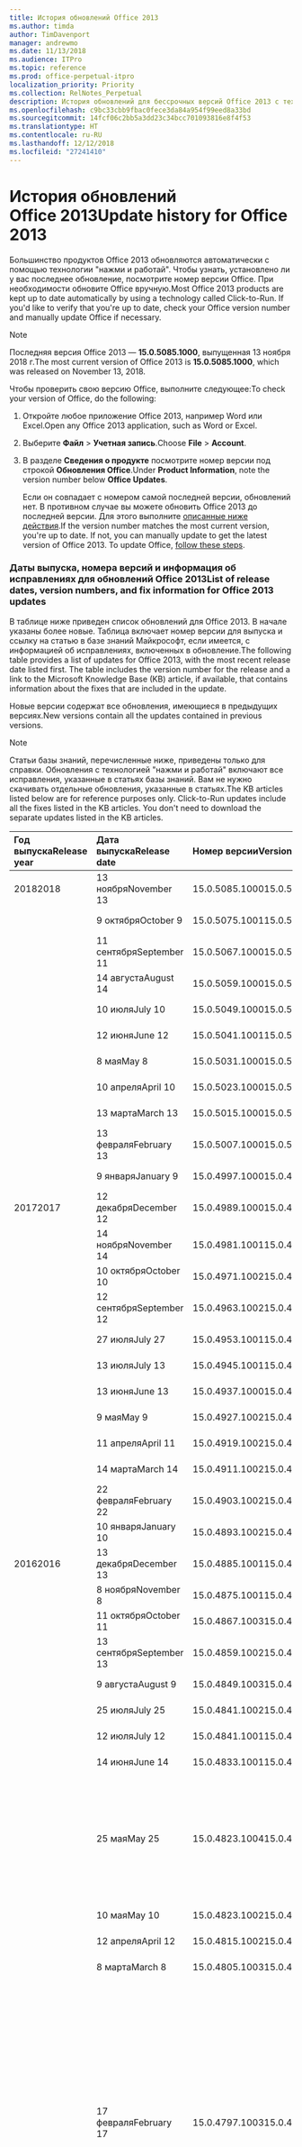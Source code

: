 ```yaml
---
title: История обновлений Office 2013
ms.author: timda
author: TimDavenport
manager: andrewmo
ms.date: 11/13/2018
ms.audience: ITPro
ms.topic: reference
ms.prod: office-perpetual-itpro
localization_priority: Priority
ms.collection: RelNotes_Perpetual
description: История обновлений для бессрочных версий Office 2013 с технологией "нажми и работай" для ИТ-специалистов
ms.openlocfilehash: c9bc33cbb9fbac0fece3da84a954f99eed8a33bd
ms.sourcegitcommit: 14fcf06c2bb5a3dd23c34bcc701093816e8f4f53
ms.translationtype: HT
ms.contentlocale: ru-RU
ms.lasthandoff: 12/12/2018
ms.locfileid: "27241410"
---
```

# <a name="update-history-for-office-2013"></a><span data-ttu-id="93548-103">История обновлений Office 2013</span><span class="sxs-lookup"><span data-stu-id="93548-103">Update history for Office 2013</span></span>

<span data-ttu-id="93548-p101">Большинство продуктов Office 2013 обновляются автоматически с помощью технологии "нажми и работай". Чтобы узнать, установлено ли у вас последнее обновление, посмотрите номер версии Office. При необходимости обновите Office вручную.</span><span class="sxs-lookup"><span data-stu-id="93548-p101">Most Office 2013 products are kept up to date automatically by using a technology called Click-to-Run. If you'd like to verify that you're up to date, check your Office version number and manually update Office if necessary.</span></span>
  
> [!NOTE]
> <span data-ttu-id="93548-106">Последняя версия Office 2013 — **15.0.5085.1000**, выпущенная 13 ноября 2018 г.</span><span class="sxs-lookup"><span data-stu-id="93548-106">The most current version of Office 2013 is **15.0.5085.1000**, which was released on November 13, 2018.</span></span> 
  
<span data-ttu-id="93548-107">Чтобы проверить свою версию Office, выполните следующее:</span><span class="sxs-lookup"><span data-stu-id="93548-107">To check your version of Office, do the following:</span></span>
  
1. <span data-ttu-id="93548-108">Откройте любое приложение Office 2013, например Word или Excel.</span><span class="sxs-lookup"><span data-stu-id="93548-108">Open any Office 2013 application, such as Word or Excel.</span></span>
    
2. <span data-ttu-id="93548-109">Выберите **Файл** > **Учетная запись**.</span><span class="sxs-lookup"><span data-stu-id="93548-109">Choose **File** > **Account**.</span></span>
    
3. <span data-ttu-id="93548-110">В разделе **Сведения о продукте** посмотрите номер версии под строкой **Обновления Office**.</span><span class="sxs-lookup"><span data-stu-id="93548-110">Under **Product Information**, note the version number below **Office Updates**.</span></span>
    
    <span data-ttu-id="93548-p102">Если он совпадает с номером самой последней версии, обновлений нет. В противном случае вы можете обновить Office 2013 до последней версии. Для этого выполните [описанные ниже действия](https://support.office.com/article/2ab296f3-7f03-43a2-8e50-46de917611c5#ID0EAABAAA=Office_2013).</span><span class="sxs-lookup"><span data-stu-id="93548-p102">If the version number matches the most current version, you're up to date. If not, you can manually update to get the latest version of Office 2013. To update Office, [follow these steps](https://support.office.com/article/2ab296f3-7f03-43a2-8e50-46de917611c5#ID0EAABAAA=Office_2013).</span></span>
    
### <a name="list-of-release-dates-version-numbers-and-fix-information-for-office-2013-updates"></a><span data-ttu-id="93548-114">Даты выпуска, номера версий и информация об исправлениях для обновлений Office 2013</span><span class="sxs-lookup"><span data-stu-id="93548-114">List of release dates, version numbers, and fix information for Office 2013 updates</span></span>

<span data-ttu-id="93548-p103">В таблице ниже приведен список обновлений для Office 2013. В начале указаны более новые. Таблица включает номер версии для выпуска и ссылку на статью в базе знаний Майкрософт, если имеется, с информацией об исправлениях, включенных в обновление.</span><span class="sxs-lookup"><span data-stu-id="93548-p103">The following table provides a list of updates for Office 2013, with the most recent release date listed first. The table includes the version number for the release and a link to the Microsoft Knowledge Base (KB) article, if available, that contains information about the fixes that are included in the update.</span></span>
  
<span data-ttu-id="93548-117">Новые версии содержат все обновления, имеющиеся в предыдущих версиях.</span><span class="sxs-lookup"><span data-stu-id="93548-117">New versions contain all the updates contained in previous versions.</span></span>

> [!NOTE]
> <span data-ttu-id="93548-p104">Статьи базы знаний, перечисленные ниже, приведены только для справки. Обновления с технологией "нажми и работай" включают все исправления, указанные в статьях базы знаний. Вам не нужно скачивать отдельные обновления, указанные в статьях.</span><span class="sxs-lookup"><span data-stu-id="93548-p104">The KB articles listed below are for reference purposes only. Click-to-Run updates include all the fixes listed in the KB articles. You don't need to download the separate updates listed in the KB articles.</span></span>

  
|<span data-ttu-id="93548-121">**Год выпуска**</span><span class="sxs-lookup"><span data-stu-id="93548-121">**Release year**</span></span>|<span data-ttu-id="93548-122">**Дата выпуска**</span><span class="sxs-lookup"><span data-stu-id="93548-122">**Release date**</span></span>|<span data-ttu-id="93548-123">**Номер версии**</span><span class="sxs-lookup"><span data-stu-id="93548-123">**Version number**</span></span>|<span data-ttu-id="93548-124">**Дополнительные сведения**</span><span class="sxs-lookup"><span data-stu-id="93548-124">**More information**</span></span>|
|:-----|:-----|:-----|:-----|
|<span data-ttu-id="93548-125">2018</span><span class="sxs-lookup"><span data-stu-id="93548-125">2018</span></span>|<span data-ttu-id="93548-126">13 ноября</span><span class="sxs-lookup"><span data-stu-id="93548-126">November 13</span></span>   |<span data-ttu-id="93548-127">15.0.5085.1000</span><span class="sxs-lookup"><span data-stu-id="93548-127">15.0.5085.1000</span></span>   |[<span data-ttu-id="93548-128">KB 4469617</span><span class="sxs-lookup"><span data-stu-id="93548-128">KB 4469617</span></span>](https://support.microsoft.com/ru-RU/help/4469617)  |
||<span data-ttu-id="93548-129">9 октября</span><span class="sxs-lookup"><span data-stu-id="93548-129">October 9</span></span>   |<span data-ttu-id="93548-130">15.0.5075.1001</span><span class="sxs-lookup"><span data-stu-id="93548-130">15.0.5075.1001</span></span>   |[<span data-ttu-id="93548-131">KB 4464656</span><span class="sxs-lookup"><span data-stu-id="93548-131">KB 4464656</span></span>](https://support.microsoft.com/ru-RU/help/4464656)  |
| |<span data-ttu-id="93548-132">11 сентября</span><span class="sxs-lookup"><span data-stu-id="93548-132">September 11</span></span>   |<span data-ttu-id="93548-133">15.0.5067.1000</span><span class="sxs-lookup"><span data-stu-id="93548-133">15.0.5067.1000</span></span>   |[<span data-ttu-id="93548-134">KB 4459402</span><span class="sxs-lookup"><span data-stu-id="93548-134">KB 4459402</span></span>](https://support.microsoft.com/ru-RU/help/4459402)  |
||<span data-ttu-id="93548-135">14 августа</span><span class="sxs-lookup"><span data-stu-id="93548-135">August 14</span></span>   |<span data-ttu-id="93548-136">15.0.5059.1000</span><span class="sxs-lookup"><span data-stu-id="93548-136">15.0.5059.1000</span></span>   |[<span data-ttu-id="93548-137">KB 4346823</span><span class="sxs-lookup"><span data-stu-id="93548-137">KB 4346823</span></span>](https://support.microsoft.com/ru-RU/help/4346823)  |
||<span data-ttu-id="93548-138">10 июля</span><span class="sxs-lookup"><span data-stu-id="93548-138">July 10</span></span>   |<span data-ttu-id="93548-139">15.0.5049.1000</span><span class="sxs-lookup"><span data-stu-id="93548-139">15.0.5049.1000</span></span>   |[<span data-ttu-id="93548-140">KB 4340798</span><span class="sxs-lookup"><span data-stu-id="93548-140">KB 4340798</span></span>](https://support.microsoft.com/ru-RU/help/4340798)  |
||<span data-ttu-id="93548-141">12 июня</span><span class="sxs-lookup"><span data-stu-id="93548-141">June 12</span></span>   |<span data-ttu-id="93548-142">15.0.5041.1001</span><span class="sxs-lookup"><span data-stu-id="93548-142">15.0.5041.1001</span></span>   |[<span data-ttu-id="93548-143">KB 4299875</span><span class="sxs-lookup"><span data-stu-id="93548-143">KB 4299875</span></span>](https://support.microsoft.com/ru-RU/help/4299875)  |
||<span data-ttu-id="93548-144">8 мая</span><span class="sxs-lookup"><span data-stu-id="93548-144">May 8</span></span>   |<span data-ttu-id="93548-145">15.0.5031.1000</span><span class="sxs-lookup"><span data-stu-id="93548-145">15.0.5031.1000</span></span>   |[<span data-ttu-id="93548-146">KB 4133083</span><span class="sxs-lookup"><span data-stu-id="93548-146">KB 4133083</span></span>](https://support.microsoft.com/ru-RU/help/4133083)  |
||<span data-ttu-id="93548-147">10 апреля</span><span class="sxs-lookup"><span data-stu-id="93548-147">April 10</span></span>   |<span data-ttu-id="93548-148">15.0.5023.1000</span><span class="sxs-lookup"><span data-stu-id="93548-148">15.0.5023.1000</span></span>   |[<span data-ttu-id="93548-149">KB 4098622</span><span class="sxs-lookup"><span data-stu-id="93548-149">KB 4098622</span></span>](https://support.microsoft.com/ru-RU/help/4098622)  |
||<span data-ttu-id="93548-150">13 марта</span><span class="sxs-lookup"><span data-stu-id="93548-150">March 13</span></span>   |<span data-ttu-id="93548-151">15.0.5015.1000</span><span class="sxs-lookup"><span data-stu-id="93548-151">15.0.5015.1000</span></span>   |[<span data-ttu-id="93548-152">KB 4090988</span><span class="sxs-lookup"><span data-stu-id="93548-152">KB 4090988</span></span>](https://support.microsoft.com/ru-RU/help/4090988)  |
||<span data-ttu-id="93548-153">13 февраля</span><span class="sxs-lookup"><span data-stu-id="93548-153">February 13</span></span>   |<span data-ttu-id="93548-154">15.0.5007.1000</span><span class="sxs-lookup"><span data-stu-id="93548-154">15.0.5007.1000</span></span>   |[<span data-ttu-id="93548-155">KB 4077965</span><span class="sxs-lookup"><span data-stu-id="93548-155">KB 4077965</span></span>](https://support.microsoft.com/help/4077965)  |
||<span data-ttu-id="93548-156">9 января</span><span class="sxs-lookup"><span data-stu-id="93548-156">January 9</span></span>   |<span data-ttu-id="93548-157">15.0.4997.1000</span><span class="sxs-lookup"><span data-stu-id="93548-157">15.0.4997.1000</span></span>   |[<span data-ttu-id="93548-158">KB 4058103</span><span class="sxs-lookup"><span data-stu-id="93548-158">KB 4058103</span></span>](https://support.microsoft.com/help/4058103)  |
|<span data-ttu-id="93548-159">2017</span><span class="sxs-lookup"><span data-stu-id="93548-159">2017</span></span>   |<span data-ttu-id="93548-160">12 декабря</span><span class="sxs-lookup"><span data-stu-id="93548-160">December 12</span></span>   |<span data-ttu-id="93548-161">15.0.4989.1000</span><span class="sxs-lookup"><span data-stu-id="93548-161">15.0.4989.1000</span></span>   |[<span data-ttu-id="93548-162">KB 4055454</span><span class="sxs-lookup"><span data-stu-id="93548-162">KB 4055454</span></span>](https://support.microsoft.com/help/4055454)  |
||<span data-ttu-id="93548-163">14 ноября</span><span class="sxs-lookup"><span data-stu-id="93548-163">November 14</span></span>   |<span data-ttu-id="93548-164">15.0.4981.1001</span><span class="sxs-lookup"><span data-stu-id="93548-164">15.0.4981.1001</span></span>   |[<span data-ttu-id="93548-165">KB 4051890</span><span class="sxs-lookup"><span data-stu-id="93548-165">KB 4051890</span></span>](https://support.microsoft.com/help/4051890)  |
||<span data-ttu-id="93548-166">10 октября</span><span class="sxs-lookup"><span data-stu-id="93548-166">October 10</span></span>   |<span data-ttu-id="93548-167">15.0.4971.1002</span><span class="sxs-lookup"><span data-stu-id="93548-167">15.0.4971.1002</span></span>   |[<span data-ttu-id="93548-168">KB 4043461</span><span class="sxs-lookup"><span data-stu-id="93548-168">KB 4043461</span></span>](https://support.microsoft.com/help/4043461)  |
||<span data-ttu-id="93548-169">12 сентября</span><span class="sxs-lookup"><span data-stu-id="93548-169">September 12</span></span>   |<span data-ttu-id="93548-170">15.0.4963.1002</span><span class="sxs-lookup"><span data-stu-id="93548-170">15.0.4963.1002</span></span>   |[<span data-ttu-id="93548-171">KB 4040279</span><span class="sxs-lookup"><span data-stu-id="93548-171">KB 4040279</span></span>](https://support.microsoft.com/help/4040279)  |
||<span data-ttu-id="93548-172">27 июля</span><span class="sxs-lookup"><span data-stu-id="93548-172">July 27</span></span>   |<span data-ttu-id="93548-173">15.0.4953.1001</span><span class="sxs-lookup"><span data-stu-id="93548-173">15.0.4953.1001</span></span>   |[<span data-ttu-id="93548-174">KB 4036121</span><span class="sxs-lookup"><span data-stu-id="93548-174">KB 4036121</span></span>](https://support.microsoft.com/help/4036121)  |
||<span data-ttu-id="93548-175">13 июля</span><span class="sxs-lookup"><span data-stu-id="93548-175">July 13</span></span>   |<span data-ttu-id="93548-176">15.0.4945.1001</span><span class="sxs-lookup"><span data-stu-id="93548-176">15.0.4945.1001</span></span>   |[<span data-ttu-id="93548-177">KB 4033107</span><span class="sxs-lookup"><span data-stu-id="93548-177">KB 4033107</span></span>](https://support.microsoft.com/help/4033107)  |
||<span data-ttu-id="93548-178">13 июня</span><span class="sxs-lookup"><span data-stu-id="93548-178">June 13</span></span>   |<span data-ttu-id="93548-179">15.0.4937.1000</span><span class="sxs-lookup"><span data-stu-id="93548-179">15.0.4937.1000</span></span>   |[<span data-ttu-id="93548-180">KB 4023935</span><span class="sxs-lookup"><span data-stu-id="93548-180">KB 4023935</span></span>](https://support.microsoft.com/help/4023935)  |
||<span data-ttu-id="93548-181">9 мая</span><span class="sxs-lookup"><span data-stu-id="93548-181">May 9</span></span>   |<span data-ttu-id="93548-182">15.0.4927.1002</span><span class="sxs-lookup"><span data-stu-id="93548-182">15.0.4927.1002</span></span>   |[<span data-ttu-id="93548-183">KB 4020152</span><span class="sxs-lookup"><span data-stu-id="93548-183">KB 4020152</span></span>](https://support.microsoft.com/help/4020152)  |
||<span data-ttu-id="93548-184">11 апреля</span><span class="sxs-lookup"><span data-stu-id="93548-184">April 11</span></span>   |<span data-ttu-id="93548-185">15.0.4919.1002</span><span class="sxs-lookup"><span data-stu-id="93548-185">15.0.4919.1002</span></span>   |[<span data-ttu-id="93548-186">KB 4016803</span><span class="sxs-lookup"><span data-stu-id="93548-186">KB 4016803</span></span>](https://support.microsoft.com/help/4016803)  |
||<span data-ttu-id="93548-187">14 марта</span><span class="sxs-lookup"><span data-stu-id="93548-187">March 14</span></span>   |<span data-ttu-id="93548-188">15.0.4911.1002</span><span class="sxs-lookup"><span data-stu-id="93548-188">15.0.4911.1002</span></span>   |[<span data-ttu-id="93548-189">KB 4013886</span><span class="sxs-lookup"><span data-stu-id="93548-189">KB 4013886</span></span>](https://support.microsoft.com/help/4013886)  |
||<span data-ttu-id="93548-190">22 февраля</span><span class="sxs-lookup"><span data-stu-id="93548-190">February 22</span></span>   |<span data-ttu-id="93548-191">15.0.4903.1002</span><span class="sxs-lookup"><span data-stu-id="93548-191">15.0.4903.1002</span></span>   |[<span data-ttu-id="93548-192">KB 4010765</span><span class="sxs-lookup"><span data-stu-id="93548-192">KB 4010765</span></span>](https://support.microsoft.com/help/4010765)  |
||<span data-ttu-id="93548-193">10 января</span><span class="sxs-lookup"><span data-stu-id="93548-193">January 10</span></span>   |<span data-ttu-id="93548-194">15.0.4893.1002</span><span class="sxs-lookup"><span data-stu-id="93548-194">15.0.4893.1002</span></span>   |[<span data-ttu-id="93548-195">KB 3214449</span><span class="sxs-lookup"><span data-stu-id="93548-195">KB 3214449</span></span>](https://support.microsoft.com/ru-RU/kb/3214449)  |
|<span data-ttu-id="93548-196">2016</span><span class="sxs-lookup"><span data-stu-id="93548-196">2016</span></span>   |<span data-ttu-id="93548-197">13 декабря</span><span class="sxs-lookup"><span data-stu-id="93548-197">December 13</span></span>   |<span data-ttu-id="93548-198">15.0.4885.1001</span><span class="sxs-lookup"><span data-stu-id="93548-198">15.0.4885.1001</span></span>   |[<span data-ttu-id="93548-199">KB 3208595</span><span class="sxs-lookup"><span data-stu-id="93548-199">KB 3208595</span></span>](https://support.microsoft.com/ru-RU/kb/3208595)  |
||<span data-ttu-id="93548-200">8 ноября</span><span class="sxs-lookup"><span data-stu-id="93548-200">November 8</span></span>   |<span data-ttu-id="93548-201">15.0.4875.1001</span><span class="sxs-lookup"><span data-stu-id="93548-201">15.0.4875.1001</span></span>   |[<span data-ttu-id="93548-202">KB 3200802</span><span class="sxs-lookup"><span data-stu-id="93548-202">KB 3200802</span></span>](https://support.microsoft.com/kb/3200802)  |
||<span data-ttu-id="93548-203">11 октября</span><span class="sxs-lookup"><span data-stu-id="93548-203">October 11</span></span>   |<span data-ttu-id="93548-204">15.0.4867.1003</span><span class="sxs-lookup"><span data-stu-id="93548-204">15.0.4867.1003</span></span>   |[<span data-ttu-id="93548-205">KB 3194160</span><span class="sxs-lookup"><span data-stu-id="93548-205">KB 3194160</span></span>](https://support.microsoft.com/kb/3194160)  |
||<span data-ttu-id="93548-206">13 сентября</span><span class="sxs-lookup"><span data-stu-id="93548-206">September 13</span></span>   |<span data-ttu-id="93548-207">15.0.4859.1002</span><span class="sxs-lookup"><span data-stu-id="93548-207">15.0.4859.1002</span></span>   |[<span data-ttu-id="93548-208">KB 3188548</span><span class="sxs-lookup"><span data-stu-id="93548-208">KB 3188548</span></span>](https://support.microsoft.com/kb/3188548)  |
||<span data-ttu-id="93548-209">9 августа</span><span class="sxs-lookup"><span data-stu-id="93548-209">August 9</span></span>   |<span data-ttu-id="93548-210">15.0.4849.1003</span><span class="sxs-lookup"><span data-stu-id="93548-210">15.0.4849.1003</span></span>   |[<span data-ttu-id="93548-211">KB 3181038</span><span class="sxs-lookup"><span data-stu-id="93548-211">KB 3181038</span></span>](https://support.microsoft.com/kb/3181038)  |
||<span data-ttu-id="93548-212">25 июля</span><span class="sxs-lookup"><span data-stu-id="93548-212">July 25</span></span>   |<span data-ttu-id="93548-213">15.0.4841.1002</span><span class="sxs-lookup"><span data-stu-id="93548-213">15.0.4841.1002</span></span>   |[<span data-ttu-id="93548-214">KB 3179661</span><span class="sxs-lookup"><span data-stu-id="93548-214">KB 3179661</span></span>](https://support.microsoft.com/kb/3179661)  |
||<span data-ttu-id="93548-215">12 июля</span><span class="sxs-lookup"><span data-stu-id="93548-215">July 12</span></span>   |<span data-ttu-id="93548-216">15.0.4841.1001</span><span class="sxs-lookup"><span data-stu-id="93548-216">15.0.4841.1001</span></span>   |[<span data-ttu-id="93548-217">KB 3173835</span><span class="sxs-lookup"><span data-stu-id="93548-217">KB 3173835</span></span>](https://support.microsoft.com/kb/3173835)  |
||<span data-ttu-id="93548-218">14 июня</span><span class="sxs-lookup"><span data-stu-id="93548-218">June 14</span></span>   |<span data-ttu-id="93548-219">15.0.4833.1001</span><span class="sxs-lookup"><span data-stu-id="93548-219">15.0.4833.1001</span></span>   |[<span data-ttu-id="93548-220">KB 3166910</span><span class="sxs-lookup"><span data-stu-id="93548-220">KB 3166910</span></span>](https://support.microsoft.com/kb/3166910)  |
||<span data-ttu-id="93548-221">25 мая</span><span class="sxs-lookup"><span data-stu-id="93548-221">May 25</span></span>   |<span data-ttu-id="93548-222">15.0.4823.1004</span><span class="sxs-lookup"><span data-stu-id="93548-222">15.0.4823.1004</span></span>   |<span data-ttu-id="93548-223">В этой версии исправлена ошибка, приводящая к сбою в процессе установки.</span><span class="sxs-lookup"><span data-stu-id="93548-223">This version fixes a crash that may occur during the installation process.</span></span>   |
||<span data-ttu-id="93548-224">10 мая</span><span class="sxs-lookup"><span data-stu-id="93548-224">May 10</span></span>   |<span data-ttu-id="93548-225">15.0.4823.1002</span><span class="sxs-lookup"><span data-stu-id="93548-225">15.0.4823.1002</span></span>   |[<span data-ttu-id="93548-226">KB 3158453</span><span class="sxs-lookup"><span data-stu-id="93548-226">KB 3158453</span></span>](https://support.microsoft.com/kb/3158453 )  |
||<span data-ttu-id="93548-227">12 апреля</span><span class="sxs-lookup"><span data-stu-id="93548-227">April 12</span></span>   |<span data-ttu-id="93548-228">15.0.4815.1002</span><span class="sxs-lookup"><span data-stu-id="93548-228">15.0.4815.1002</span></span>   |[<span data-ttu-id="93548-229">KB 3150264</span><span class="sxs-lookup"><span data-stu-id="93548-229">KB 3150264</span></span>](https://support.microsoft.com/kb/3150264)  |
||<span data-ttu-id="93548-230">8 марта</span><span class="sxs-lookup"><span data-stu-id="93548-230">March 8</span></span>   |<span data-ttu-id="93548-231">15.0.4805.1003</span><span class="sxs-lookup"><span data-stu-id="93548-231">15.0.4805.1003</span></span>   |[<span data-ttu-id="93548-232">KB 3143491</span><span class="sxs-lookup"><span data-stu-id="93548-232">KB 3143491</span></span>](https://support.microsoft.com/kb/3143491)  |
||<span data-ttu-id="93548-233">17 февраля</span><span class="sxs-lookup"><span data-stu-id="93548-233">February 17</span></span>   |<span data-ttu-id="93548-234">15.0.4797.1003</span><span class="sxs-lookup"><span data-stu-id="93548-234">15.0.4797.1003</span></span>   |<span data-ttu-id="93548-235">В этой версии исправлена ошибка, приводящая к зависанию или очень медленной работе приложений Office, таких как Word, Excel и Outlook, при прокручивании окна или вставке текста.</span><span class="sxs-lookup"><span data-stu-id="93548-235">This version fixes a problem that may cause Office apps, such as Word, Excel, or Outlook to freeze or perform very slowly when you scroll the window or when you copy and paste text.</span></span>   |
||<span data-ttu-id="93548-236">9 февраля</span><span class="sxs-lookup"><span data-stu-id="93548-236">February 9</span></span>   |<span data-ttu-id="93548-237">15.0.4797.1002</span><span class="sxs-lookup"><span data-stu-id="93548-237">15.0.4797.1002</span></span>   |[<span data-ttu-id="93548-238">KB 3137471</span><span class="sxs-lookup"><span data-stu-id="93548-238">KB 3137471</span></span>](https://support.microsoft.com/kb/3137471)  |
||<span data-ttu-id="93548-239">12 января</span><span class="sxs-lookup"><span data-stu-id="93548-239">January 12</span></span>   |<span data-ttu-id="93548-240">15.0.4787.1002</span><span class="sxs-lookup"><span data-stu-id="93548-240">15.0.4787.1002</span></span>   |[<span data-ttu-id="93548-241">KB 3131245</span><span class="sxs-lookup"><span data-stu-id="93548-241">KB 3131245</span></span>](https://support.microsoft.com/kb/3131245)  |
|<span data-ttu-id="93548-242">2015</span><span class="sxs-lookup"><span data-stu-id="93548-242">2015</span></span>   |<span data-ttu-id="93548-243">8 декабря</span><span class="sxs-lookup"><span data-stu-id="93548-243">December 8</span></span>   |<span data-ttu-id="93548-244">15.0.4779.1002</span><span class="sxs-lookup"><span data-stu-id="93548-244">15.0.4779.1002</span></span>   |[<span data-ttu-id="93548-245">KB 3121650</span><span class="sxs-lookup"><span data-stu-id="93548-245">KB 3121650</span></span>](https://support.microsoft.com/kb/3121650)  |
||<span data-ttu-id="93548-246">24 ноября</span><span class="sxs-lookup"><span data-stu-id="93548-246">November 24</span></span>   |<span data-ttu-id="93548-247">15.0.4771.1004</span><span class="sxs-lookup"><span data-stu-id="93548-247">15.0.4771.1004</span></span>   |<span data-ttu-id="93548-248">В этой версии исправлена ошибка, приводящая к сбою Outlook.</span><span class="sxs-lookup"><span data-stu-id="93548-248">This version fixes an Outlook crash.</span></span>   |
||<span data-ttu-id="93548-249">10 ноября</span><span class="sxs-lookup"><span data-stu-id="93548-249">November 10</span></span>   |<span data-ttu-id="93548-250">15.0.4771.1003</span><span class="sxs-lookup"><span data-stu-id="93548-250">15.0.4771.1003</span></span>   |[<span data-ttu-id="93548-251">KB 3108456</span><span class="sxs-lookup"><span data-stu-id="93548-251">KB 3108456</span></span>](https://support.microsoft.com/kb/3108456)  |
||<span data-ttu-id="93548-252">13 октября</span><span class="sxs-lookup"><span data-stu-id="93548-252">October 13</span></span>   |<span data-ttu-id="93548-253">15.0.4763.1003</span><span class="sxs-lookup"><span data-stu-id="93548-253">15.0.4763.1003</span></span>   |[<span data-ttu-id="93548-254">KB 3099951</span><span class="sxs-lookup"><span data-stu-id="93548-254">KB 3099951</span></span>](https://support.microsoft.com/kb/3099951)  |
||<span data-ttu-id="93548-255">8 сентября</span><span class="sxs-lookup"><span data-stu-id="93548-255">September 8</span></span>   |<span data-ttu-id="93548-256">15.0.4753.1003</span><span class="sxs-lookup"><span data-stu-id="93548-256">15.0.4753.1003</span></span>   |[<span data-ttu-id="93548-257">KB 3092181</span><span class="sxs-lookup"><span data-stu-id="93548-257">KB 3092181</span></span>](https://support.microsoft.com/kb/3092181)  |
||<span data-ttu-id="93548-258">11 августа</span><span class="sxs-lookup"><span data-stu-id="93548-258">August 11</span></span>   |<span data-ttu-id="93548-259">15.0.4745.1002</span><span class="sxs-lookup"><span data-stu-id="93548-259">15.0.4745.1002</span></span>   |[<span data-ttu-id="93548-260">KB 3083805</span><span class="sxs-lookup"><span data-stu-id="93548-260">KB 3083805</span></span>](https://support.microsoft.com/kb/3083805)  |
||<span data-ttu-id="93548-261">14 июля</span><span class="sxs-lookup"><span data-stu-id="93548-261">July 14</span></span>   |<span data-ttu-id="93548-262">15.0.4737.1003</span><span class="sxs-lookup"><span data-stu-id="93548-262">15.0.4737.1003</span></span>   |[<span data-ttu-id="93548-263">KB 3077012</span><span class="sxs-lookup"><span data-stu-id="93548-263">KB 3077012</span></span>](https://support.microsoft.com/kb/3077012)  |
||<span data-ttu-id="93548-264">9 июня</span><span class="sxs-lookup"><span data-stu-id="93548-264">June 9</span></span>   |<span data-ttu-id="93548-265">15.0.4727.1003</span><span class="sxs-lookup"><span data-stu-id="93548-265">15.0.4727.1003</span></span>   |[<span data-ttu-id="93548-266">KB 3068507</span><span class="sxs-lookup"><span data-stu-id="93548-266">KB 3068507</span></span>](https://support.microsoft.com/kb/3068507)  |
||<span data-ttu-id="93548-267">12 мая</span><span class="sxs-lookup"><span data-stu-id="93548-267">May 12</span></span>   |<span data-ttu-id="93548-268">15.0.4719.1002</span><span class="sxs-lookup"><span data-stu-id="93548-268">15.0.4719.1002</span></span>   |[<span data-ttu-id="93548-269">KB 3061974</span><span class="sxs-lookup"><span data-stu-id="93548-269">KB 3061974</span></span>](https://support.microsoft.com/kb/3061974)  |
||<span data-ttu-id="93548-270">14 апреля</span><span class="sxs-lookup"><span data-stu-id="93548-270">April 14</span></span>   |<span data-ttu-id="93548-271">15.0.4711.1003</span><span class="sxs-lookup"><span data-stu-id="93548-271">15.0.4711.1003</span></span>   |[<span data-ttu-id="93548-272">KB 3050766</span><span class="sxs-lookup"><span data-stu-id="93548-272">KB 3050766</span></span>](https://support.microsoft.com/kb/3050766)  |
||<span data-ttu-id="93548-273">10 марта</span><span class="sxs-lookup"><span data-stu-id="93548-273">March 10</span></span>   |<span data-ttu-id="93548-274">15.0.4701.1002</span><span class="sxs-lookup"><span data-stu-id="93548-274">15.0.4701.1002</span></span>   |[<span data-ttu-id="93548-275">KB 3040794</span><span class="sxs-lookup"><span data-stu-id="93548-275">KB 3040794</span></span>](https://support.microsoft.com/kb/3040794)  |
||<span data-ttu-id="93548-276">10 февраля</span><span class="sxs-lookup"><span data-stu-id="93548-276">February 10</span></span>   |<span data-ttu-id="93548-277">15.0.4693.1002</span><span class="sxs-lookup"><span data-stu-id="93548-277">15.0.4693.1002</span></span>   |[<span data-ttu-id="93548-278">KB 3032763</span><span class="sxs-lookup"><span data-stu-id="93548-278">KB 3032763</span></span>](https://support.microsoft.com/kb/3032763)  |
|<span data-ttu-id="93548-279">2014</span><span class="sxs-lookup"><span data-stu-id="93548-279">2014</span></span>   |<span data-ttu-id="93548-280">9 декабря</span><span class="sxs-lookup"><span data-stu-id="93548-280">December 9</span></span>   |<span data-ttu-id="93548-281">15.0.4675.1002</span><span class="sxs-lookup"><span data-stu-id="93548-281">15.0.4675.1002</span></span>   |[<span data-ttu-id="93548-282">KB 3020812</span><span class="sxs-lookup"><span data-stu-id="93548-282">KB 3020812</span></span>](https://support.microsoft.com/kb/3020812)  |
||<span data-ttu-id="93548-283">11 ноября</span><span class="sxs-lookup"><span data-stu-id="93548-283">November 11</span></span>   |<span data-ttu-id="93548-284">15.0.4667.1002</span><span class="sxs-lookup"><span data-stu-id="93548-284">15.0.4667.1002</span></span>   |[<span data-ttu-id="93548-285">KB 3012392</span><span class="sxs-lookup"><span data-stu-id="93548-285">KB 3012392</span></span>](https://support.microsoft.com/kb/3012392)  |
||<span data-ttu-id="93548-286">14 октября</span><span class="sxs-lookup"><span data-stu-id="93548-286">October 14</span></span>   |<span data-ttu-id="93548-287">15.0.4659.1001</span><span class="sxs-lookup"><span data-stu-id="93548-287">15.0.4659.1001</span></span>   |[<span data-ttu-id="93548-288">KB 3003800</span><span class="sxs-lookup"><span data-stu-id="93548-288">KB 3003800</span></span>](https://support.microsoft.com/kb/3003800)  |
||<span data-ttu-id="93548-289">16 сентября</span><span class="sxs-lookup"><span data-stu-id="93548-289">September 16</span></span>   |<span data-ttu-id="93548-290">15.0.4649.1003</span><span class="sxs-lookup"><span data-stu-id="93548-290">15.0.4649.1003</span></span>   |[<span data-ttu-id="93548-291">KB 2889931</span><span class="sxs-lookup"><span data-stu-id="93548-291">KB 2889931</span></span>](https://support.microsoft.com/kb/2889931)  |
||<span data-ttu-id="93548-292">9 сентября</span><span class="sxs-lookup"><span data-stu-id="93548-292">September 9</span></span>   |<span data-ttu-id="93548-293">15.0.4649.1001</span><span class="sxs-lookup"><span data-stu-id="93548-293">15.0.4649.1001</span></span>   |[<span data-ttu-id="93548-294">KB 2995902</span><span class="sxs-lookup"><span data-stu-id="93548-294">KB 2995902</span></span>](https://support.microsoft.com/kb/2995902)  |
||<span data-ttu-id="93548-295">12 августа</span><span class="sxs-lookup"><span data-stu-id="93548-295">August 12</span></span>   |<span data-ttu-id="93548-296">15.0.4641.1003</span><span class="sxs-lookup"><span data-stu-id="93548-296">15.0.4641.1003</span></span>   |[<span data-ttu-id="93548-297">KB 2989071</span><span class="sxs-lookup"><span data-stu-id="93548-297">KB 2989071</span></span>](https://support.microsoft.com/kb/2989071)  |
||<span data-ttu-id="93548-298">24 июля</span><span class="sxs-lookup"><span data-stu-id="93548-298">July 24</span></span>   |<span data-ttu-id="93548-299">15.0.4631.1004</span><span class="sxs-lookup"><span data-stu-id="93548-299">15.0.4631.1004</span></span>   |[<span data-ttu-id="93548-300">KB 2989605</span><span class="sxs-lookup"><span data-stu-id="93548-300">KB 2989605</span></span>](https://support.microsoft.com/kb/2989605)  |
||<span data-ttu-id="93548-301">8 июля</span><span class="sxs-lookup"><span data-stu-id="93548-301">July 8</span></span>   |<span data-ttu-id="93548-302">15.0.4631.1002</span><span class="sxs-lookup"><span data-stu-id="93548-302">15.0.4631.1002</span></span>   |[<span data-ttu-id="93548-303">KB 2980001</span><span class="sxs-lookup"><span data-stu-id="93548-303">KB 2980001</span></span>](https://support.microsoft.com/kb/2980001)  |
||<span data-ttu-id="93548-304">10 июня</span><span class="sxs-lookup"><span data-stu-id="93548-304">June 10</span></span>   |<span data-ttu-id="93548-305">15.0.4623.1003</span><span class="sxs-lookup"><span data-stu-id="93548-305">15.0.4623.1003</span></span>   |[<span data-ttu-id="93548-306">KB 2971668</span><span class="sxs-lookup"><span data-stu-id="93548-306">KB 2971668</span></span>](https://support.microsoft.com/kb/2971668)  |
||<span data-ttu-id="93548-307">22 мая</span><span class="sxs-lookup"><span data-stu-id="93548-307">May 22</span></span>   |<span data-ttu-id="93548-308">15.0.4615.1002</span><span class="sxs-lookup"><span data-stu-id="93548-308">15.0.4615.1002</span></span>   |<span data-ttu-id="93548-309">В этой версии исправлены ошибки активации.</span><span class="sxs-lookup"><span data-stu-id="93548-309">This version fixes activation errors.</span></span>   |
||<span data-ttu-id="93548-310">13 мая</span><span class="sxs-lookup"><span data-stu-id="93548-310">May 13</span></span>   |<span data-ttu-id="93548-311">15.0.4615.1001</span><span class="sxs-lookup"><span data-stu-id="93548-311">15.0.4615.1001</span></span>   |[<span data-ttu-id="93548-312">KB 2964042</span><span class="sxs-lookup"><span data-stu-id="93548-312">KB 2964042</span></span>](https://support.microsoft.com/kb/2964042)  |
||<span data-ttu-id="93548-313">8 апреля</span><span class="sxs-lookup"><span data-stu-id="93548-313">April 8</span></span>   |<span data-ttu-id="93548-314">15.0.4605.1003</span><span class="sxs-lookup"><span data-stu-id="93548-314">15.0.4605.1003</span></span>   |[<span data-ttu-id="93548-315">KB 2955382</span><span class="sxs-lookup"><span data-stu-id="93548-315">KB 2955382</span></span>](https://support.microsoft.com/kb/2955382)  |
||<span data-ttu-id="93548-316">11 марта</span><span class="sxs-lookup"><span data-stu-id="93548-316">March 11</span></span>   |<span data-ttu-id="93548-317">15.0.4569.1508</span><span class="sxs-lookup"><span data-stu-id="93548-317">15.0.4569.1508</span></span>   |[<span data-ttu-id="93548-318">KB 2937335</span><span class="sxs-lookup"><span data-stu-id="93548-318">KB 2937335</span></span>](https://support.microsoft.com/kb/2937335)  |
||<span data-ttu-id="93548-319">25 февраля</span><span class="sxs-lookup"><span data-stu-id="93548-319">February 25</span></span>   |<span data-ttu-id="93548-320">15.0.4569.1507</span><span class="sxs-lookup"><span data-stu-id="93548-320">15.0.4569.1507</span></span>   |<span data-ttu-id="93548-321">[KB 2817430](https://support.microsoft.com/kb/2817430) (пакет обновления 1)</span><span class="sxs-lookup"><span data-stu-id="93548-321">[KB 2817430](https://support.microsoft.com/kb/2817430) (Service Pack 1)</span></span>   |
||<span data-ttu-id="93548-322">14 января</span><span class="sxs-lookup"><span data-stu-id="93548-322">January 14</span></span>   |<span data-ttu-id="93548-323">15.0.4551.1512</span><span class="sxs-lookup"><span data-stu-id="93548-323">15.0.4551.1512</span></span>   |[<span data-ttu-id="93548-324">KB 2923177</span><span class="sxs-lookup"><span data-stu-id="93548-324">KB 2923177</span></span>](https://support.microsoft.com/kb/2923177)  |
|<span data-ttu-id="93548-325">2013</span><span class="sxs-lookup"><span data-stu-id="93548-325">2013</span></span>   |<span data-ttu-id="93548-326">10 декабря</span><span class="sxs-lookup"><span data-stu-id="93548-326">December 10</span></span>   |<span data-ttu-id="93548-327">15.0.4551.1011</span><span class="sxs-lookup"><span data-stu-id="93548-327">15.0.4551.1011</span></span>   |[<span data-ttu-id="93548-328">KB 2916204</span><span class="sxs-lookup"><span data-stu-id="93548-328">KB 2916204</span></span>](https://support.microsoft.com/kb/2916204)  |
||<span data-ttu-id="93548-329">12 ноября</span><span class="sxs-lookup"><span data-stu-id="93548-329">November 12</span></span>   |<span data-ttu-id="93548-330">15.0.4551.1005</span><span class="sxs-lookup"><span data-stu-id="93548-330">15.0.4551.1005</span></span>   |[<span data-ttu-id="93548-331">KB 2908105</span><span class="sxs-lookup"><span data-stu-id="93548-331">KB 2908105</span></span>](https://support.microsoft.com/kb/2908105)  |
||<span data-ttu-id="93548-332">8 октября</span><span class="sxs-lookup"><span data-stu-id="93548-332">October 8</span></span>   |<span data-ttu-id="93548-333">15.0.4535.1511</span><span class="sxs-lookup"><span data-stu-id="93548-333">15.0.4535.1511</span></span>   |[<span data-ttu-id="93548-334">KB 2892139</span><span class="sxs-lookup"><span data-stu-id="93548-334">KB 2892139</span></span>](https://support.microsoft.com/kb/2892139)  |
||<span data-ttu-id="93548-335">10 сентября</span><span class="sxs-lookup"><span data-stu-id="93548-335">September 10</span></span>   |<span data-ttu-id="93548-336">15.0.4535.1004</span><span class="sxs-lookup"><span data-stu-id="93548-336">15.0.4535.1004</span></span>   |[<span data-ttu-id="93548-337">KB 2884129</span><span class="sxs-lookup"><span data-stu-id="93548-337">KB 2884129</span></span>](https://support.microsoft.com/kb/2884129)  |
||<span data-ttu-id="93548-338">13 августа</span><span class="sxs-lookup"><span data-stu-id="93548-338">August 13</span></span>   |<span data-ttu-id="93548-339">15.0.4517.1509</span><span class="sxs-lookup"><span data-stu-id="93548-339">15.0.4517.1509</span></span>   |[<span data-ttu-id="93548-340">KB 2876211</span><span class="sxs-lookup"><span data-stu-id="93548-340">KB 2876211</span></span>](https://support.microsoft.com/kb/2876211)  |
||<span data-ttu-id="93548-341">9 июля</span><span class="sxs-lookup"><span data-stu-id="93548-341">July 9</span></span>   |<span data-ttu-id="93548-342">15.0.4517.1005</span><span class="sxs-lookup"><span data-stu-id="93548-342">15.0.4517.1005</span></span>   |[<span data-ttu-id="93548-343">KB 2867767</span><span class="sxs-lookup"><span data-stu-id="93548-343">KB 2867767</span></span>](https://support.microsoft.com/kb/2867767)  |
||<span data-ttu-id="93548-344">11 июня</span><span class="sxs-lookup"><span data-stu-id="93548-344">June 11</span></span>   |<span data-ttu-id="93548-345">15.0.4505.1510</span><span class="sxs-lookup"><span data-stu-id="93548-345">15.0.4505.1510</span></span>   |[<span data-ttu-id="93548-346">KB 2860010</span><span class="sxs-lookup"><span data-stu-id="93548-346">KB 2860010</span></span>](https://support.microsoft.com/kb/2860010)  |
||<span data-ttu-id="93548-347">14 мая</span><span class="sxs-lookup"><span data-stu-id="93548-347">May 14</span></span>   |<span data-ttu-id="93548-348">15.0.4505.1006</span><span class="sxs-lookup"><span data-stu-id="93548-348">15.0.4505.1006</span></span>   |[<span data-ttu-id="93548-349">KB 2847265</span><span class="sxs-lookup"><span data-stu-id="93548-349">KB 2847265</span></span>](https://support.microsoft.com/kb/2847265)  |
||<span data-ttu-id="93548-350">9 апреля</span><span class="sxs-lookup"><span data-stu-id="93548-350">April 9</span></span>   |<span data-ttu-id="93548-351">15.0.4481.1510</span><span class="sxs-lookup"><span data-stu-id="93548-351">15.0.4481.1510</span></span>   |[<span data-ttu-id="93548-352">KB 2833132</span><span class="sxs-lookup"><span data-stu-id="93548-352">KB 2833132</span></span>](https://support.microsoft.com/kb/2833132)  |
   

  

